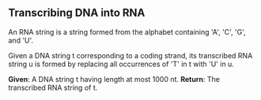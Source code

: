 ## Transcribing DNA into RNA

An RNA string is a string formed from the alphabet containing 'A', 'C', 'G', and 'U'.

Given a DNA string t corresponding to a coding strand, its transcribed RNA string u is formed by replacing all occurrences of 'T' in t with 'U' in u.

**Given**: A DNA string t having length at most 1000 nt.
**Return**: The transcribed RNA string of t.